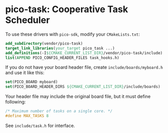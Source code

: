 # pico-task: Cooperative Task Scheduler

To use these drivers with `pico-sdk`, modify your `CMakeLists.txt`:

```cmake
add_subdirectory(vendor/pico-task)
target_link_libraries(your_target pico_task ...)
add_definitions(-I${CMAKE_CURRENT_LIST_DIR}/vendor/pico-task/include)
list(APPEND PICO_CONFIG_HEADER_FILES task_hooks.h)
```

If you do not have your board header file, create `include/boards/myboard.h` and use it like this:

```cmake
set(PICO_BOARD myboard)
set(PICO_BOARD_HEADER_DIRS ${CMAKE_CURRENT_LIST_DIR}/include/boards)
```

Your header file may include the original board file, but it must define following:

```c
/* Maximum number of tasks on a single core. */
#define MAX_TASKS 8
```

See `include/task.h` for interface.
